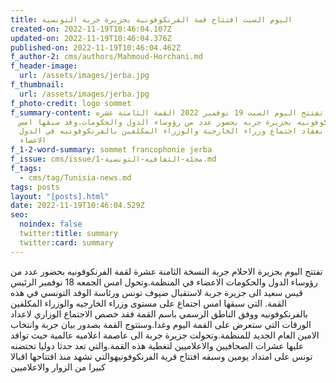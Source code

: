 ```yaml
---
title: اليوم السبت افتتاح قمة الفرنكوفونية بجزيرة جربة التونسية
created-on: 2022-11-19T10:46:04.107Z
updated-on: 2022-11-19T10:46:04.376Z
published-on: 2022-11-19T10:46:04.462Z
f_author-2: cms/authors/Mahmoud-Horchani.md
f_header-image:
  url: /assets/images/jerba.jpg
f_thumbnail:
  url: /assets/images/jerba.jpg
f_photo-credit: logo sommet
f_summary-content: تفتتح اليوم السبت 19 نوفمبر 2022 القمة الثامنة عشره
  للفرنكوفونيه بجزيرة جربه بحضور عدد من رؤوساء الدول والحكومات.وقد سبقها امس
  الجمعة انعقاد اجتماع وزراء الخارجية والوزراء المكلفين بالفرنكوفونيه في الدول
  الاعضاء
f_1-2-word-summary: sommet francophonie jerba
f_issue: cms/issue/مجلة-الثقافيه-التونسية-1.md
f_tags:
  - cms/tag/Tunisia-news.md
tags: posts
layout: "[posts].html"
date: 2022-11-19T10:46:04.529Z
seo:
  noindex: false
  twitter:title: summary
  twitter:card: summary
---
```

تفتتح اليوم بجزيرة الاحلام جربة النسخة الثامنة عشرة لقمة الفرنكوفونيه بحضور عدد من رؤوساء الدول والحكومات الاعضاء في المنظمة.وتحول امس الجمعه 18 نوفمبر الرئيس قيس سعيد الى جزيرة جربة لاستقبال ضيوف تونس ورئاسة الوفد التونسي في هذه القمة. التي سبقها امس اجتماع على مستوى وزراء الخارجيه والوزراء المكلفين بالفرنكوفونيه ووفق الناطق الرسمي باسم القمة فقد خصص الاجتماع الوزاري لاعداد الورقات التي ستعرض على القمة اليوم وغدا.وستتوج القمة بصدور بيان جربة وانتخاب الامين العام الجديد للمنظمة.وتحولت جزيرة جربة الى عاصمة اعلاميه عالمية حيث توافد عليها عشرات الصحافيين والاعلاميين لتغطية هذه القمة.والتي تعد حدثا دوليا تحتضنه تونس على امتداد يومين  وسبقه افتتاح قرية الفرنكوفونيهوالتي تشهد منذ افتتاحها اقبالا كبيرا من الزوار والاعلاميين